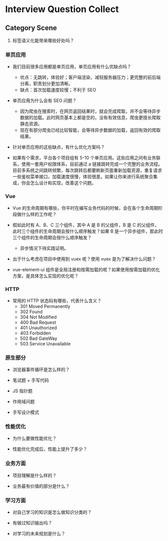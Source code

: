 # Interview Question Collect

## Category Scene

1. 标签语义化能带来哪些好处吗？

### 单页应用

- 我们目前很多应用都是单页应用，单页应用有什么优缺点吗？
   - 优点：无跳转，体验好；客户端渲染，减轻服务器压力；更完整的前后端分离，职责划分更加清晰。
   - 缺点：首次加载速度较慢；不利于 SEO

- 单页应用为什么会有 SEO 问题？
   - 因为爬虫在搜索时，在网页返回结果时，就会完成爬取，并不会等待异步数据的加载。此时网页基本上都是空的，没有有效信息，爬虫更擅长爬取静态资源。
   - 现在有部分爬虫已经比较智能，会等待异步数据的加载，返回有效的爬取结果。

- 针对单页应用的这些缺点，有什么优化方案吗？

- 如果有个需求，平台各个项目组有 5-10 个单页应用。这些应用之间有业务联系，使用一套用户权限体系，目前通过 a 链接跳转完成一个完整的业务流程。目前多系统之间跳转频繁，每次跳转后都要刷新页面重新加载资源，重复请求一些鉴权菜单接口，加载速度很慢，体验很差。如果让你来进行系统聚合集成，你会怎么设计和实现，改善这个问题。

### Vue

- Vue 的生命周期有哪些，你平时在编写业务代码的时候，会在各个生命周期阶段做什么样的工作呢？

- 假如此时有 A、B、C 三个组件，其中 A 是 B 的父组件，B 是 C 的父组件，此时三个组件的生命周期会按什么顺序触发？如果 B 是一个异步组件，那此时三个组件的生命周期会按什么顺序触发？
  - 异步情况下待实践证明。

- 出于什么考虑在项目中使用到 vuex 呢？使用 vuex 是为了解决什么问题？

- vue-element-ui 组件是全局注册和按需加载的呢？如果使用按需加载的优化方案，是具体怎么实现的优化呢？

### HTTP

- 常用的 HTTP 状态码有哪些，代表什么含义？
   - 301 Moved Permanently
   - 302 Found
   - 304 Not Modified
   - 400 Bad Request
   - 401 Unauthorized
   - 403 Forbidden
   - 502 Bad GateWay
   - 503 Service Unavailable


### 原生部分

- 浏览器事件循环是怎么样的？

- 笔试题 + 手写代码

- JS 指针题

- 作用域问题

- 手写设计模式

### 性能优化

- 为什么要做性能优化？

- 性能优化完成后，性能上提升了多少？

### 业务方面

- 项目理解是什么样的？

- 业务最有价值的部分是什么？

### 学习方面

- 对自己学习的知识是怎么做知识分类的？

- 有做过知识输出吗？

- 对学习的未来规划是什么？

